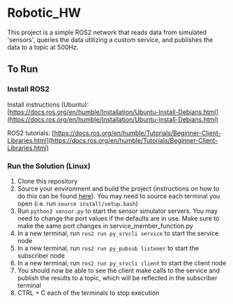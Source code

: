 # Robotic_HW
This project is a simple ROS2 network that reads data from simulated 'sensors', queries the data utilizing a custom service, and publishes the data to a topic at 500Hz.
## To Run
### Install ROS2
Install instructions (Ubuntu): [https://docs.ros.org/en/humble/Installation/Ubuntu-Install-Debians.html](https://docs.ros.org/en/humble/Installation/Ubuntu-Install-Debians.html)

ROS2 tutorials: [https://docs.ros.org/en/humble/Tutorials/Beginner-Client-Libraries.html](https://docs.ros.org/en/humble/Tutorials/Beginner-Client-Libraries.html)

### Run the Solution (Linux)
1. Clone this repository
2. Source your environment and build the project (instructions on how to do this can be found [here](https://docs.ros.org/en/humble/Tutorials/Beginner-Client-Libraries.html)). You may need to source each terminal you open (i.e. run ```source install/setup.bash```)
3. Run ```python3 sensor.py``` to start the sensor simulator servers. You may need to change the port values if the defaults are in use. Make sure to make the same port changes in service_member_function.py
4. In a new terminal, run ```ros2 run py_srvcli service``` to start the service node
5. In a new terminal, run ```ros2 run py_pubsub listener``` to start the subscriber node
6. In a new terminal, run ```ros2 run py_srvcli client``` to start the client node
7. You should now be able to see the client make calls to the service and publish the results to a topic, which will be reflected in the subscriber terminal
8. CTRL + C each of the terminals to stop execution
